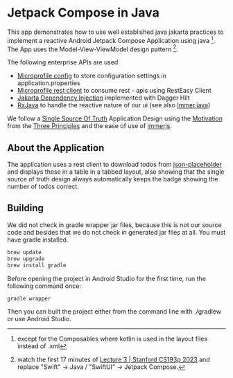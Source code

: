 # Jetpack Compose in Java

This app demonstrates how to use well established java jakarta practices to implement a reactive Android Jetpack Compose Application using java [^compose].
The App uses the Model-View-ViewModel design pattern [^mvvm].

The following enterprise APIs are used

- [Microprofile config](https://microprofile.io/specifications/microprofile-config/) to store configuration settings in application.properties
- [Microprofile rest client](https://microprofile.io/specifications/microprofile-rest-client/) to consume rest - apis using RestEasy Client
- [Jakarta Dependency Injection](https://projects.eclipse.org/projects/ee4j.cdi) implemented with Dagger Hilt
- [RxJava](https://reactivex.io/) to handle the reactive nature of our ui (see also [Immer.java](./app/src/main/java/at/htl/leonding/util/immer/Immer.java))

We follow a [Single Source Of Truth](https://redux.js.org/understanding/thinking-in-redux/three-principles) Application Design
using the [Motivation](https://redux.js.org/understanding/thinking-in-redux/motivation) from the [Three Principles](https://redux.js.org/understanding/thinking-in-redux/three-principles)
and the ease of use of [immerjs](https://immerjs.github.io/immer/).

## About the Application

The application uses a rest client to download todos from [json-placeholder](https://jsonplaceholder.typicode.com/) and displays these in a table in a tabbed layout, also showing that the single source
of truth design always automatically keeps the badge showing the number of todos correct.

## Building

We did not check in gradle wrapper jar files, because this is not our source code and besides that we do not check in generated jar files at all.
You must have gradle installed.

``` bash
brew update
brew upgrade
brew install gradle
```
Before opening the project in Android Studio for the first time, run the following command once:

``` bash
gradle wrapper
```

Then you can built the project either from the command line with ./gradlew or use Android Studio.

[^compose]: except for the Composables where kotlin is used in the layout files instead of .xml
[^mvvm]: watch the first 17 minutes of [Lecture 3 | Stanford CS193p 2023](https://www.youtube.com/watch?v=W1ymVx6dmvc") and replace "Swift" -> Java / "SwiftUI" -> Jetpack Compose.